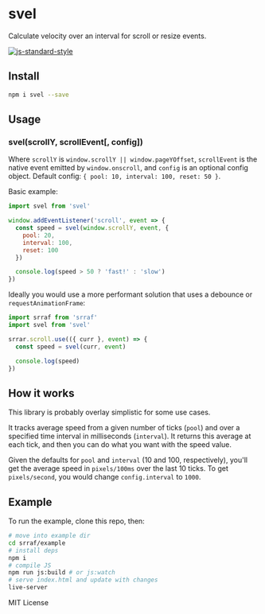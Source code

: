 # svel
Calculate velocity over an interval for scroll or resize events.

[![js-standard-style](https://cdn.rawgit.com/feross/standard/master/badge.svg)](http://standardjs.com)

## Install
```bash
npm i svel --save
```

## Usage 
### svel(scrollY, scrollEvent[, config])
Where `scrollY` is `window.scrollY || window.pageYOffset`, `scrollEvent` is the native event emitted by `window.onscroll`, and `config` is an optional config object. Default config: `{ pool: 10, interval: 100, reset: 50 }`.

Basic example:
```javascript
import svel from 'svel'

window.addEventListener('scroll', event => {
  const speed = svel(window.scrollY, event, {
    pool: 20,
    interval: 100,
    reset: 100
  })

  console.log(speed > 50 ? 'fast!' : 'slow')
})
```

Ideally you would use a more performant solution that uses a debounce or `requestAnimationFrame`:
```javascript
import srraf from 'srraf'
import svel from 'svel'

srrar.scroll.use(({ curr }, event) => {
  const speed = svel(curr, event)

  console.log(speed)
})
```

## How it works
This library is probably overlay simplistic for some use cases. 

It tracks average speed from a given number of ticks (`pool`) and over a specified time interval in milliseconds (`interval`). It returns this average at each tick, and then you can do what you want with the speed value.

Given the defaults for `pool` and `interval` (10 and 100, respectively), you'll get the average speed in `pixels/100ms` over the last 10 ticks. To get `pixels/second`, you would change `config.interval` to `1000`.

## Example
To run the example, clone this repo, then:
```bash
# move into example dir
cd srraf/example
# install deps
npm i
# compile JS
npm run js:build # or js:watch
# serve index.html and update with changes
live-server 
```

MIT License
